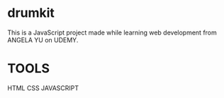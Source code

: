 # drumkit
This is a JavaScript project made while learning web development from ANGELA YU on UDEMY.

# TOOLS
HTML
CSS
JAVASCRIPT
